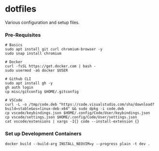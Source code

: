 # dotfiles

Various configuration and setup files.

### Pre-Requisites

```
# Basics
sudo apt install git curl chromium-browser -y
sudo snap install chromium

# Docker
curl -fsSL https://get.docker.com | bash -
sudo usermod -aG docker $USER

# Github CLI
sudo apt install gh -y
gh auth login
cp misc/gitconfig $HOME/.gitconfig

# VSCode
curl -L -o /tmp/code.deb "https://code.visualstudio.com/sha/download?build=stable&os=linux-deb-x64" && sudo dpkg -i code.deb
cp vscode/keybindings.json $HOME/.config/Code/User/keybindings.json
cp vscode/settings.json $HOME/.config/Code/User/settings.json
cat vscode/extensions | xargs -I{} code --install-extension {}
```

### Set up Development Containers

```
docker build --build-arg INSTALL_NEOVIM=y --progress plain -t dev .
```

